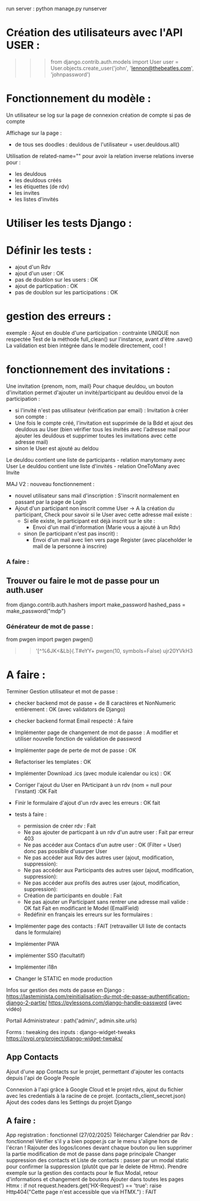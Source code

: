 run server :
python manage.py runserver

# Création des utilisateurs avec l'API USER :

>>> from django.contrib.auth.models import User
>>> user = User.objects.create_user('john', 'lennon@thebeatles.com', 'johnpassword')


# Fonctionnement du modèle : 

Un utilisateur se log sur la page de connexion
création de compte si pas de compte

Affichage sur la page :
- de tous ses doodles :
deuldous de l'utilisateur = user.deuldous.all()

Utilisation de related-name="" pour avoir la relation inverse
relations inverse pour :
- les deuldous
- les deuldous créés
- les étiquettes (de rdv)
- les invites
- les listes d'invités

# Utiliser les tests Django :
# Définir les tests :
 - ajout d'un Rdv
 - ajout d'un user : OK
 - pas de doublon sur les users : OK
 - ajout de particpation : OK
 - pas de doublon sur les participations : OK
 

# gestion des erreurs : 
exemple : Ajout en double d'une participation : contrainte UNIQUE non respectée
Test de la méthode full_clean() sur l'instance, avant d'être .save()
La validation est bien intégrée dans le modèle directement, cool !

# fonctionnement des invitations :

Une invitation {prenom, nom, mail}
Pour chaque deuldou, un bouton d'invitation permet d'ajouter un invité/participant au deuldou
envoi de la participation :
- si l'invité n'est pas utilisateur (vérification par email) : Invitation à créer son compte :
 - Une fois le compte créé, l'invitation est supprimée de la Bdd et ajout des deuldous au User (bien vérifier tous les invités avec l'adresse mail pour ajouter les deuldous et supprimer toutes les invitations avec cette adresse mail)
- sinon le User est ajouté au deldou

Le deuldou contient une liste de participants - relation manytomany avec User
Le deuldou contient une liste d'invités - relation OneToMany avec Invite

MAJ V2 : nouveau fonctionnement :
- nouvel utilisateur sans mail d'inscription : S'inscrit normalement en passant par la page de Login
- Ajout d'un participant non inscrit comme User -> A la création du participant, Check pour savoir si le User avec cette adresse mail existe :
  - Si elle existe, le participant est déjà inscrit sur le site :
    - Envoi d'un mail d'information (Marie vous a ajouté à un Rdv)
  - sinon (le participant n'est pas inscrit) :
     - Envoi d'un mail avec lien vers page Register (avec placeholder le mail de la personne à inscrire)

### A faire :

## Trouver ou faire le mot de passe pour un auth.user
from django.contrib.auth.hashers import make_password
hashed_pass = make_password("mdp")

### Générateur de mot de passe : 
from pwgen import pwgen
pwgen()
>> '[^%6JK<&Lb}{.T#eYY+
pwgen(10, symbols=False)
>> ujr20YVkH3

# A faire :

Terminer Gestion utilisateur et mot de passe :
- checker backend mot de passe + de 8 caractères et NonNumeric entièrement : OK (avec validators de Django)
- checker backend format Email respecté : A faire
- Implémenter page de changement de mot de passe : A modifier et utiliser nouvelle fonction de validation de password
- Implémenter page de perte de mot de passe : OK 
- Refactoriser les templates : OK

- Implémenter Download .ics (avec module icalendar ou  ics) : OK

- Corriger l'ajout du User en PArticipant à un rdv (nom = null pour l'instant) :OK Fait
  
- Finir le formulaire d'ajout d'un rdv avec les erreurs : OK fait

- tests à faire :
  - permission de créer rdv : Fait
  - Ne pas ajouter de particpant à un rdv d'un autre user : Fait par erreur 403
  - Ne pas accéder aux Contacs d'un autre user : OK (Filter = User) donc pas possible d'usurper User
  - Ne pas accéder aux Rdv des autres user (ajout, modification, suppression):
  - Ne pas accéder aux Participants des autres user (ajout, modification, suppression):
  - Ne pas accéder aux profils des autres user (ajout, modification, suppression):
  - Création de participants en double : Fait
  - Ne pas ajouter un Participant sans rentrer une adresse mail valide : OK fait Fait en modificant le Model (EmailField)
  - Redéfinir en français les erreurs sur les formulaires :

- Implémenter page des contacts : FAIT (retravailler UI liste de contacts dans le formulaire)
- Implémenter PWA
- implémenter SSO (facultatif)
- Implémenter i18n
- Changer le STATIC en mode production


Infos sur gestion des mots de passe en Django :
https://lasteminista.com/reinitialisation-du-mot-de-passe-authentification-django-2-partie/
https://pylessons.com/django-handle-password (avec vidéo)

Portail Administrateur :
path('admin/', admin.site.urls)

Forms :
tweaking des inputs : django-widget-tweaks
https://pypi.org/project/django-widget-tweaks/

## App Contacts

Ajout d'une app Contacts sur le projet, permettant d'ajouter les contacts depuis l'api de Google People

Connexion à l'api grâce à Google Cloud et le projet rdvs, ajout du fichier avec les credentials à la racine de ce projet. (contacts_client_secret.json)
Ajout des codes dans les Settings du projet Django

## A faire :

App registration : fonctionnel (27/02/2025)
Télécharger Calendrier par Rdv : fonctionnel
Vérifier s'il y a bien popper.js car le menu s'aligne hors de l'écran !
Rajouter des logos/icones devant chaque bouton ou lien
supprimer la partie modification de mot de passe dans page principale
Changer suppression des contacts et Liste de contacts : passer par un modal static pour confirmer la suppression (plutôt que par le delete de Htmx).
Prendre exemple sur la gestion des contacts pour le flux Modal, retour d'informations et changement de boutons
Ajouter dans toutes les pages Htmx : if not request.headers.get('HX-Request') == 'true':
        raise Http404("Cette page n'est accessible que via HTMX.") : FAIT